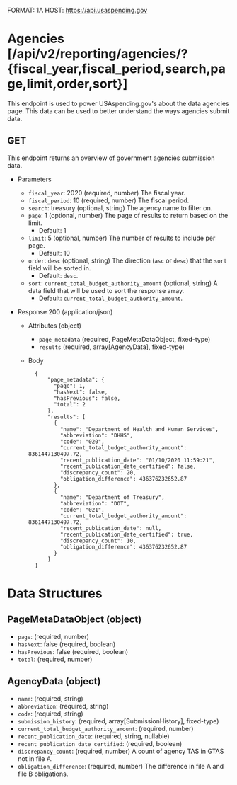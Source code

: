 FORMAT: 1A
HOST: https://api.usaspending.gov

# Agencies [/api/v2/reporting/agencies/?{fiscal_year,fiscal_period,search,page,limit,order,sort}]

This endpoint is used to power USAspending.gov's about the data agencies page. This data can be used to better understand the ways agencies submit data.

## GET

This endpoint returns an overview of government agencies submission data.

+ Parameters

    + `fiscal_year`: 2020 (required, number)
        The fiscal year.
    + `fiscal_period`: 10 (required, number)
        The fiscal period.
    + `search`: treasury (optional, string)
        The agency name to filter on.
    + `page`: 1 (optional, number)
        The page of results to return based on the limit.
        + Default: 1
    + `limit`: 5 (optional, number)
        The number of results to include per page.
        + Default: 10
    + `order`: `desc` (optional, string)
        The direction (`asc` or `desc`) that the `sort` field will be sorted in.
        + Default: `desc`.
    + `sort`: `current_total_budget_authority_amount` (optional, string)
        A data field that will be used to sort the response array.
        + Default: `current_total_budget_authority_amount`.

+ Response 200 (application/json)

    + Attributes (object)
        + `page_metadata` (required, PageMetaDataObject, fixed-type)
        + `results` (required, array[AgencyData], fixed-type)
    + Body

            {
                "page_metadata": {
                  "page": 1,
                  "hasNext": false,
                  "hasPrevious": false,
                  "total": 2
                },
                "results": [
                  {
                    "name": "Department of Health and Human Services",
                    "abbreviation": "DHHS",
                    "code": "020",
                    "current_total_budget_authority_amount": 8361447130497.72,
                    "recent_publication_date": "01/10/2020 11:59:21",
                    "recent_publication_date_certified": false,
                    "discrepancy_count": 20,
                    "obligation_difference": 436376232652.87
                  },
                  {
                    "name": "Department of Treasury",
                    "abbreviation": "DOT",
                    "code": "021",
                    "current_total_budget_authority_amount": 8361447130497.72,
                    "recent_publication_date": null,
                    "recent_publication_date_certified": true,
                    "discrepancy_count": 10,
                    "obligation_difference": 436376232652.87
                  }
                ]
            }

# Data Structures

## PageMetaDataObject (object)
+ `page`: (required, number)
+ `hasNext`: false (required, boolean)
+ `hasPrevious`: false (required, boolean)
+ `total`: (required, number)

## AgencyData (object)
+ `name`: (required, string)
+ `abbreviation`: (required, string)
+ `code`: (required, string)
+ `submission_history`: (required, array[SubmissionHistory], fixed-type)
+ `current_total_budget_authority_amount`: (required, number)
+ `recent_publication_date`: (required, string, nullable)
+ `recent_publication_date_certified`: (required, boolean)
+ `discrepancy_count`: (required, number)
    A count of agency TAS in GTAS not in file A.
+ `obligation_difference`: (required, number)
    The difference in file A and file B obligations.
